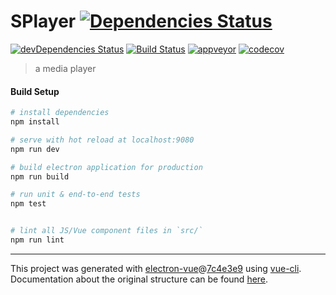 # SPlayer [![Dependencies Status](https://david-dm.org/chiflix/splayerx/status.svg)](https://david-dm.org/chiflix/splayerx)
[![devDependencies Status](https://david-dm.org/chiflix/splayerx/dev-status.svg)](https://david-dm.org/chiflix/splayerx?type=dev)
[![Build Status](https://travis-ci.org/chiflix/splayerx.svg?branch=master)](https://travis-ci.org/chiflix/splayerx)
[![appveyor](https://ci.appveyor.com/api/projects/status/32r7s2skrgm9ubva?svg=true)](https://ci.appveyor.com/api/projects/status/32r7s2skrgm9ubva?svg=true)
[![codecov](https://codecov.io/gh/chiflix/splayerx/branch/master/graph/badge.svg)](https://codecov.io/gh/chiflix/splayerx)

> a media player

#### Build Setup

``` bash
# install dependencies
npm install

# serve with hot reload at localhost:9080
npm run dev

# build electron application for production
npm run build

# run unit & end-to-end tests
npm test


# lint all JS/Vue component files in `src/`
npm run lint

```

---

This project was generated with [electron-vue](https://github.com/SimulatedGREG/electron-vue)@[7c4e3e9](https://github.com/SimulatedGREG/electron-vue/tree/7c4e3e90a772bd4c27d2dd4790f61f09bae0fcef) using [vue-cli](https://github.com/vuejs/vue-cli). Documentation about the original structure can be found [here](https://simulatedgreg.gitbooks.io/electron-vue/content/index.html).

